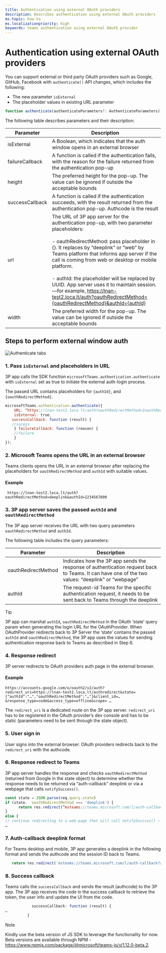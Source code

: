 ```yaml
---
title: Authentication using external OAuth providers  
description: Describes authentication using external OAuth providers  
ms.topic: how-to
ms.localizationpriority: high
keywords: teams authentication using external OAuth provider
---
```


# Authentication using external OAuth providers

You can support external or third party OAuth providers such as Google, GitHub, Facebook with `authenticate()` API changes, which includes the following:

* The new parameter `isExternal`
* The placeholder values in existing URL parameter


```JavaScript
function authenticate(authenticateParameters?: AuthenticateParameters)
``` 

The following table describes parameters and their description:

| Parameter           | Description   |
| --- | --- |
| isExternal         | A Boolean, which indicates that the auth window opens in an external browser|
| failureCallback    | A function is called if the authentication fails, with the reason for the failure returned from the authentication pop-up|
| height             |The preferred height for the pop-up. The value can be ignored if outside the acceptable bounds|
| successCallback    | A function is called if the authentication succeeds, with the result returned from the authentication pop-up. Authcode is the result|
| url               <br> | The URL of 3P app server for the authentication pop-up, with two parameter placeholders:</br> <br> - oauthRedirectMethod: pass placeholder in {}. It replaces by “deeplink” or “web” by Teams platform that informs app server if the call is coming from web or desktop or mobile platform.</br> <br>- authId: the placeholder will be replaced by UUID. App server uses it to maintain session. &mdash;for example, https://lnan-test2.loca.lt/auth?oauthRedirectMethod={oauthRedirectMethod}&authId={authId} </br> | 
| width              | The preferred width for the pop-up. The value can be ignored if outside the acceptable bounds |

## Steps to perform external window auth 


   ![Authenticate tabs](~/assets/images/tabs/tabs-authenticate-OAuthp.png)

### 1. Pass `isExternal` and placeholders in URL  

3P app calls the SDK function `microsoftTeams.authentication.authenticate` with `isExternal` set as true to initiate the external auth-login process. 

The passed URL contains placeholders for `{authId}`, and `{oauthRedirectMethod}`.  


```JavaScript
microsoftTeams.authentication.authenticate({
    URL: “https://lnan-test2.loca.lt/auth?oauthRedirectMethod={oauthRedirectMethod}&authId={authId}”,,
    isExternal: true,
   successCallback: function (result) {
   //sucess 
    } failureCallback: function (reason) {
    //failure 
    }
});
```

### 2. Microsoft Teams opens the URL in an external browser 

Teams clients opens the URL in an external browser after replacing the placeholders for `oauthRedirectMethod` and `authId` with suitable values. 

#### Example

```http
 https://lnan-test2.loca.lt/auth?oauthRedirectMethod=deeplink&authId=1234567890 
```


### 3. 3P app server saves the passed `authId` and `oauthRedirectMethod` 

The 3P app server receives the URL with two query parameters `oauthRedirectMethod` and `authId`. 

The following table includes the query parameters:

| Parameter           | Description   |
| --- | --- |
| oauthRedirectMethod |Indicates how the 3P app sends the response of authentication request back to Teams. It can have one of the two values: “deeplink” or “webpage” |
| authId              | The request-id Teams for the specific authentication request, it needs to be sent back to Teams through the deeplink |

> [!TIP]
> 3P app can marshal `authId`, `oauthRedirectMethod` in the OAuth ‘state’ query param when generating the login URL for the OAuthProvider. When OAuthProvider redirects back to 3P Server the ‘state’ contains the passed `authId` and `oauthRedirectMethod`, the 3P app uses the values for sending authentication response back to Teams as described in Step 6.


### 4. Response redirect 

3P server redirects to OAuth providers auth page in the external browser. 

#### Example

```http
https://accounts.google.com/o/oauth2/v2/auth?redirect_uri=https://lnan-test2.loca.lt/authredirect&state={"authId":"…","oauthRedirectMethod":"…"}&client_id=…&response_type=code&access_type=offline&scope= … 
```
 
The `redirect_uri` is a dedicated route on the 3P app server. `redirect_uri` has to be registered in the OAuth provider’s dev console and has to be static (parameters need to be sent through the state object). 

### 5. User sign in

User signs into the external browser. OAuth providers redirects back to the `redirect_uri` with the authcode. 

### 6. Response redirect to Teams 

3P app server handles the response and checks `oauthRedirectMethod` (returned from Google in the state object) to determine whether the response needs to be returned via “auth-callback” deeplink or via a webpage that calls `notifySuccess()`.

```JavaScript
const state = JSON.parse(req.query.state)
if (state.  oauthRedirectMethod === 'deeplink') {
      return res.redirect(“msteams://teams.microsoft.com/l/auth-callback?authId=${state  .authId}&code=${req.query.code}”)
}
else {
// continue redirecting to a web-page that will call notifySuccsss() – usually this method is used in Teams-Web
…
```

 ### 7. Auth-callback deeplink format 

For Teams desktop and mobile, 3P app generates a deeplink in the following format and sends the authcode and the session ID back to Teams.
 

```JavaScript
   return res.redirect(`msteams://teams.microsoft.com/l/auth-callback?authId=${state  .authId}&code=${req.query.code}`)
```

 ### 8. Success callback

Teams calls the `successCallback` and sends the result (authcode) to the 3P app. The 3P app receives the code in the success callback to retrieve the token, the user info and update the UI from the code. 

```JavaScript
            successCallback: function (result) { 
… 
          } 
```

  > [!NOTE]
  > Kindly use the beta version of JS SDK to leverage the functionality for now. Beta versions are available through NPM - https://www.npmjs.com/package/@microsoft/teams-js/v/1.12.0-beta.2.


